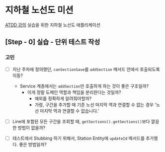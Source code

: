 # 지하철 노선도 미션
[ATDD 강의](https://edu.nextstep.camp/c/R89PYi5H) 실습을 위한 지하철 노선도 애플리케이션


## [Step - 0] 실습 - 단위 테스트 작성


### 고민
- [ ] 지난 주차에 정의했던, `canSectionSave`를 `addSection` 메서드 안에서 호출되도록 이동?
  - Service 계층에서는 `addSection`만 호출하게 하는 것이 좋은 구조일까?
    - 이게 정말 도메인 역할과 책임을 분리한다는 것일까?
      - 예외를 정확하게 알려줘야할까?
      - 가령, 구간을 추가할 때 기존 노선 마지막 역과 연결할 수 없는 경우 '노선 마지막 역과 연결할 수 없습니다.'

- [ ] Line에 포함된 모든 구간을 조회할 때, `getSections().getSections()`보다 깔끔한 방법이 없을까?
- [ ] 테스트에서 Stubbing 하기 위해서, Station Entity에 `updateId` 메서드를 추가했다. 좋은 방법일까?